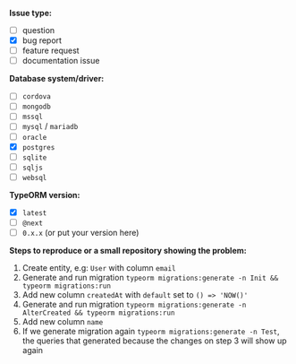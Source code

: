 **Issue type:**

* [ ] question
* [X] bug report
* [ ] feature request
* [ ] documentation issue

**Database system/driver:**

* [ ] `cordova`
* [ ] `mongodb`
* [ ] `mssql`
* [ ] `mysql` / `mariadb`
* [ ] `oracle`
* [X] `postgres`
* [ ] `sqlite`
* [ ] `sqljs`
* [ ] `websql`

**TypeORM version:**

* [X] `latest`
* [ ] `@next`
* [ ] `0.x.x` (or put your version here)

**Steps to reproduce or a small repository showing the problem:**

1. Create entity, e.g: `User` with column `email`
2. Generate and run migration `typeorm migrations:generate -n Init && typeorm migrations:run`
3. Add new column `createdAt` with `default` set to `() => 'NOW()'`
4. Generate and run migration `typeorm migrations:generate -n AlterCreated && typeorm migrations:run`
5. Add new column `name`
6. If we generate migration again `typeorm migrations:generate -n Test`, the queries that generated because the changes on step 3 will show up again